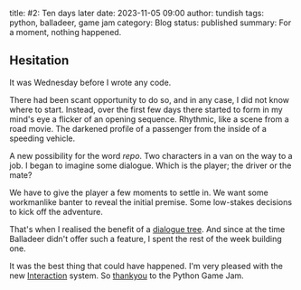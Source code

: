 title: #2: Ten days later
date: 2023-11-05 09:00
author: tundish
tags: python, balladeer, game jam
category: Blog
status: published
summary: For a moment, nothing happened.

Hesitation
----------

It was Wednesday before I wrote any code.

There had been scant opportunity to do so, and in any case, I did not know where to start.
Instead, over the first few days there started to form in my mind's eye a flicker of an opening
sequence. Rhythmic, like a scene from a road movie. The darkened profile of a passenger from the
inside of a speeding vehicle.

A new possibility for the word *repo*. Two characters in a van on the way to a job. I began to imagine
some dialogue. Which is the player; the driver or the mate?

We have to give the player a few moments to settle in.
We want some workmanlike banter to reveal the initial premise.
Some low-stakes decisions to kick off the adventure.

That's when I realised the benefit of a [dialogue tree](https://en.wikipedia.org/wiki/Dialogue_tree).
And since at the time Balladeer didn't offer such a feature, I spent the rest of the week building one.

It was the best thing that could have happened. I'm very pleased with the new
[Interaction](https://balladeer.readthedocs.io/en/latest/interaction.html) system. So
[thankyou](https://itch.io/jam/python-game-jam-8/topic/3266238/thanks-for-hosting-the-jam-and-good-luck-to-those-hoping-to-finish)
to the Python Game Jam.
